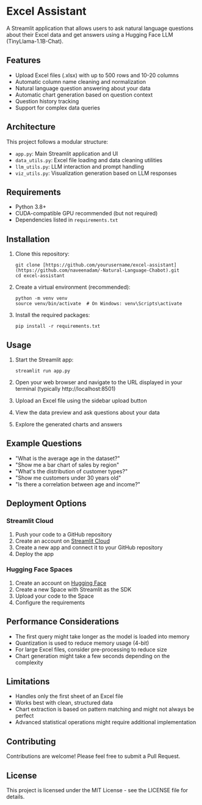 # Excel Assistant

A Streamlit application that allows users to ask natural language questions about their Excel data and get answers using a Hugging Face LLM (TinyLlama-1.1B-Chat).

## Features

- Upload Excel files (.xlsx) with up to 500 rows and 10-20 columns
- Automatic column name cleaning and normalization
- Natural language question answering about your data
- Automatic chart generation based on question context
- Question history tracking
- Support for complex data queries

## Architecture

This project follows a modular structure:

- `app.py`: Main Streamlit application and UI
- `data_utils.py`: Excel file loading and data cleaning utilities
- `llm_utils.py`: LLM interaction and prompt handling
- `viz_utils.py`: Visualization generation based on LLM responses

## Requirements

- Python 3.8+
- CUDA-compatible GPU recommended (but not required)
- Dependencies listed in `requirements.txt`

## Installation

1. Clone this repository:
   ```
   git clone [https://github.com/yourusername/excel-assistant](https://github.com/naveenadam/-Natural-Language-Chabot).git
   cd excel-assistant
   ```

2. Create a virtual environment (recommended):
   ```
   python -m venv venv
   source venv/bin/activate  # On Windows: venv\Scripts\activate
   ```

3. Install the required packages:
   ```
   pip install -r requirements.txt
   ```

## Usage

1. Start the Streamlit app:
   ```
   streamlit run app.py
   ```

2. Open your web browser and navigate to the URL displayed in your terminal (typically http://localhost:8501)

3. Upload an Excel file using the sidebar upload button

4. View the data preview and ask questions about your data

5. Explore the generated charts and answers

## Example Questions

- "What is the average age in the dataset?"
- "Show me a bar chart of sales by region"
- "What's the distribution of customer types?"
- "Show me customers under 30 years old"
- "Is there a correlation between age and income?"

## Deployment Options

### Streamlit Cloud

1. Push your code to a GitHub repository
2. Create an account on [Streamlit Cloud](https://streamlit.io/cloud)
3. Create a new app and connect it to your GitHub repository
4. Deploy the app

### Hugging Face Spaces

1. Create an account on [Hugging Face](https://huggingface.co/)
2. Create a new Space with Streamlit as the SDK
3. Upload your code to the Space
4. Configure the requirements

## Performance Considerations

- The first query might take longer as the model is loaded into memory
- Quantization is used to reduce memory usage (4-bit)
- For large Excel files, consider pre-processing to reduce size
- Chart generation might take a few seconds depending on the complexity

## Limitations

- Handles only the first sheet of an Excel file
- Works best with clean, structured data
- Chart extraction is based on pattern matching and might not always be perfect
- Advanced statistical operations might require additional implementation

## Contributing

Contributions are welcome! Please feel free to submit a Pull Request.

## License

This project is licensed under the MIT License - see the LICENSE file for details. 
